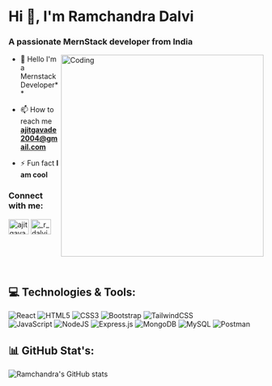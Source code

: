<h1>Hi 👋, I'm Ramchandra Dalvi</h1>
<h3>A passionate MernStack developer from India</h3>
<img align="right" alt="Coding" width="400" src="https://www.simontechway.com/wp-content/uploads/2020/04/dev-gif.gif"/>

- 🌱 Hello I'm a Mernstack Developer\*\*

- 📫 How to reach me **ajitgavade2004@gmail.com**

- ⚡ Fun fact **I am cool**

<h3 align="left">Connect with me:</h3>
<p align="left" style="margin-bottom:100px">
<a href="https://www.linkedin.com/in/ajit-gavade-485033374/" target="blank"><img align="center" src="https://raw.githubusercontent.com/rahuldkjain/github-profile-readme-generator/master/src/images/icons/Social/linked-in-alt.svg" alt="ajit gavade" height="30" width="40" /></a>
<a href="https://www.instagram.com/mr_gavade_6191/" target="blank"><img align="center" src="https://raw.githubusercontent.com/rahuldkjain/github-profile-readme-generator/master/src/images/icons/Social/instagram.svg" alt="_r_dalvi_1210" height="30" width="40"/></a>
</p>

## 💻 Technologies & Tools:

![React](https://img.shields.io/badge/react-%2361DAFB.svg?style=for-the-badge&logo=react&logoColor=black)
![HTML5](https://img.shields.io/badge/html5-%23E34F26.svg?style=for-the-badge&logo=html5&logoColor=white)
![CSS3](https://img.shields.io/badge/css3-%231572B6.svg?style=for-the-badge&logo=css3&logoColor=white)
![Bootstrap](https://img.shields.io/badge/bootstrap-%238511FA.svg?style=for-the-badge&logo=bootstrap&logoColor=white)
![TailwindCSS](https://img.shields.io/badge/tailwindcss-%2338B2AC.svg?style=for-the-badge&logo=tailwind-css&logoColor=white)
<br/>
![JavaScript](https://img.shields.io/badge/javascript-%23323330.svg?style=for-the-badge&logo=javascript&logoColor=%23F7DF1E)
![NodeJS](https://img.shields.io/badge/node.js-6DA55F?style=for-the-badge&logo=node.js&logoColor=white)
![Express.js](https://img.shields.io/badge/express.js-%23404d59.svg?style=for-the-badge&logo=express&logoColor=%2361DAFB)
![MongoDB](https://img.shields.io/badge/MongoDB-%234ea94b.svg?style=for-the-badge&logo=mongodb&logoColor=white)
![MySQL](https://img.shields.io/badge/mysql-4479A1.svg?style=for-the-badge&logo=mysql&logoColor=white)
![Postman](https://img.shields.io/badge/Postman-FF6C37?style=for-the-badge&logo=postman&logoColor=white)

## 📊 GitHub Stat's:

![Ramchandra's GitHub stats](https://github-readme-stats.vercel.app/api?username=ajit6191&show_icons=true&theme=midnight-voilet)

<!-- Proudly created with GPRM ( https://gprm.itsvg.in ) -->
